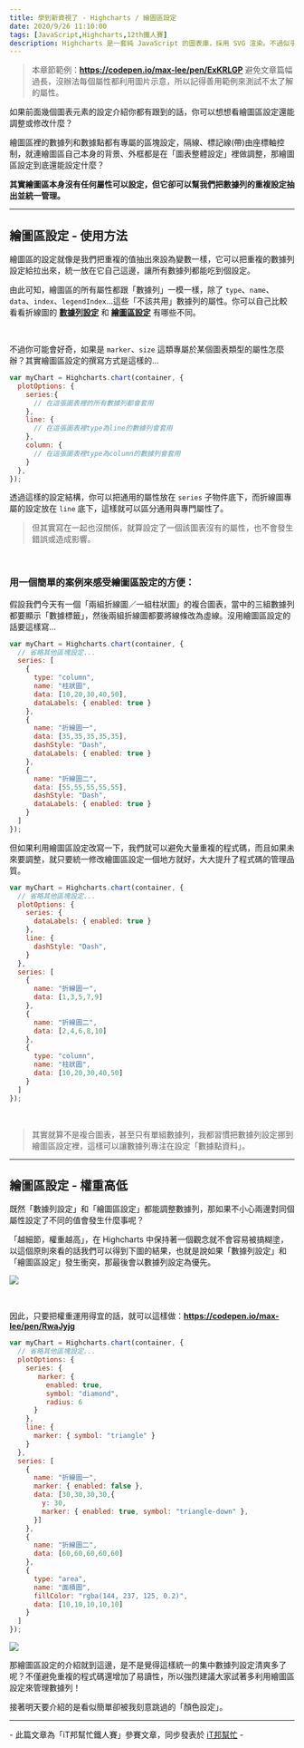 ```yaml
---
title: 學到新資視了 - Highcharts / 繪圖區設定
date: 2020/9/26 11:10:00
tags: [JavaScript,Highcharts,12th鐵人賽]
description: Highcharts 是一套純 JavaScript 的圖表庫，採用 SVG 渲染。不過似乎是使用人數較少的關係，國內的相關文章寥寥可數，加上官方文件的中翻文本也是較舊的版號，所以這次希望能以一個使用過 Highcharts 的開發者角度來跟各位介紹它，希望以我的使用經驗可以讓大家認識 Highcharts 的強大功能與應用，那就先來看看它的優點與特性吧！
---
```


> 本章節範例：**https://codepen.io/max-lee/pen/ExKRLGP**
> 避免文章篇幅過長，沒辦法每個屬性都利用圖片示意，所以記得善用範例來測試不太了解的屬性。

如果前面幾個圖表元素的設定介紹你都有跟到的話，你可以想想看繪圖區設定還能調整或修改什麼？

繪圖區裡的數據列和數據點都有專屬的區塊設定，隔線、標記線(帶)由座標軸控制，就連繪圖區自己本身的背景、外框都是在「圖表整體設定」裡做調整，那繪圖區設定到底還能設定什麼？

**其實繪圖區本身沒有任何屬性可以設定，但它卻可以幫我們把數據列的重複設定抽出並統一管理。**

---

## 繪圖區設定 - 使用方法

繪圖區的設定就像是我們把重複的值抽出來設為變數一樣，它可以把重複的數據列設定給拉出來，統一放在它自己這邊，讓所有數據列都能吃到個設定。

由此可知，繪圖區的所有屬性都跟「數據列」一模一樣，除了 `type`、`name`、`data`、`index`、`legendIndex`...這些「不該共用」數據列的屬性。你可以自己比較看看折線圖的 **[數據列設定](https://api.highcharts.com/highcharts/series.line)** 和 **[繪圖區設定](https://api.highcharts.com/highcharts/plotOptions.line)** 有哪些不同。

<br/>

不過你可能會好奇，如果是 `marker`、`size` 這類專屬於某個圖表類型的屬性怎麼辦？其實繪圖區設定的撰寫方式是這樣的...

```javascript
var myChart = Highcharts.chart(container, {
  plotOptions: {
    series:{
      // 在這張圖表裡的所有數據列都會套用
    },
    line: {
      // 在這張圖表裡type為line的數據列會套用
    },
    column: {
      // 在這張圖表裡type為column的數據列會套用
    }
  },
});
```

透過這樣的設定結構，你可以把通用的屬性放在 `series` 子物件底下，而折線圖專屬的設定放在 `line` 底下，這樣就可以區分通用與專門屬性了。
> 但其實寫在一起也沒關係，就算設定了一個該圖表沒有的屬性，也不會發生錯誤或造成影響。

<br/>

### 用一個簡單的案例來感受繪圖區設定的方便：
假設我們今天有一個「兩組折線圖／一組柱狀圖」的複合圖表，當中的三組數據列都要顯示「數據標籤」，然後兩組折線圖都要將線條改為虛線。沒用繪圖區設定的話要這樣寫...

```javascript
var myChart = Highcharts.chart(container, {
  // 省略其他區塊設定...
  series: [
    {
      type: "column",
      name: "柱狀圖",
      data: [10,20,30,40,50],
      dataLabels: { enabled: true }
    },
    {
      name: "折線圖一",
      data: [35,35,35,35,35],
      dashStyle: "Dash",
      dataLabels: { enabled: true }
    },
    {
      name: "折線圖二",
      data: [55,55,55,55,55],
      dashStyle: "Dash",
      dataLabels: { enabled: true }
    }
  ]
});
```

但如果利用繪圖區設定改寫一下，我們就可以避免大量重複的程式碼，而且如果未來要調整，就只要統一修改繪圖區設定一個地方就好，大大提升了程式碼的管理品質。

```javascript
var myChart = Highcharts.chart(container, {
  // 省略其他區塊設定...
  plotOptions: {
    series: {
      dataLabels: { enabled: true }
    },
    line: {
      dashStyle: "Dash",
    }
  },
  series: [
    {
      name: "折線圖一",
      data: [1,3,5,7,9]
    },
    {
      name: "折線圖二",
      data: [2,4,6,8,10]
    },
    {
      type: "column",
      name: "柱狀圖",
      data: [10,20,30,40,50]
    }
  ]
});
```
<br/>

> 其實就算不是複合圖表，甚至只有單組數據列，我都習慣把數據列設定挪到繪圖區設定裡，這樣可以讓數據列專注在設定「數據點資料」。

---

## 繪圖區設定 - 權重高低

既然「數據列設定」和「繪圖區設定」都能調整數據列，那如果不小心兩邊對同個屬性設定了不同的值會發生什麼事呢？

「越細節，權重越高」，在 Highcharts 中保持著一個觀念就不會容易被搞糊塗，以這個原則來看的話我們可以得到下圖的結果，也就是說如果「數據列設定」和「繪圖區設定」發生衝突，那最後會以數據列設定為優先。

![](/img/content/highcharts-12/weights.png)

<br/>

因此，只要把權重運用得宜的話，就可以這樣做：**https://codepen.io/max-lee/pen/RwaJyjg**

```javascript
var myChart = Highcharts.chart(container, {
  // 省略其他區塊設定...
  plotOptions: {
    series: {
       marker: { 
         enabled: true,
         symbol: "diamond",
         radius: 6
      }
    },
    line: {
      marker: { symbol: "triangle" }
    }
  },
  series: [
    {
      name: "折線圖一",
      marker: { enabled: false },
      data: [30,30,30,30,{
        y: 30,
        marker: { enabled: true, symbol: "triangle-down" },
      }]
    },
    {
      name: "折線圖二",
      data: [60,60,60,60,60]
    },
    {
      type: "area",
      name: "面積圖",
      fillColor: "rgba(144, 237, 125, 0.2)",
      data: [10,10,10,10,10]
    }
  ]
});
```

<img src="/img/content/highcharts-12/weight-case.png" style="max-width: 700px;" />


<br/>

那繪圖區設定的介紹就到這邊，是不是覺得這樣統一的集中數據列設定清爽多了呢？不僅避免重複的程式碼還增加了易讀性，所以強烈建議大家試著多利用繪圖區設定來管理數據列！

接著明天要介紹的是看似簡單卻被我刻意跳過的「顏色設定」。

---

\- 此篇文章為「iT邦幫忙鐵人賽」參賽文章，同步發表於 [iT邦幫忙](https://ithelp.ithome.com.tw/articles/10244400) -
